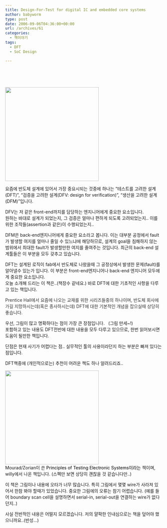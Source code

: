 ```yaml
---
title: Design-For-Test for digital IC and embedded core systems
author: babyworm
type: post
date: 2006-09-06T04:36:00+00:00
url: /archives/61
categories:
  - 책이야기
tags:
  - DFT
  - SoC Design

---
```

&nbsp;

&nbsp;

[<img loading="lazy" decoding="async" class="alignnone" title="Design-For-Test For Digital IC's and Embedded Core Systems [Paperback]" src="https://i0.wp.com/ecx.images-amazon.com/images/I/51K5QBX84EL._SL500_AA300_.jpg?resize=300%2C300" alt="" width="300" height="300" data-recalc-dims="1" />][1]

요즘에 반도체 설계에 있어서 가장 중요시되는 것중에 하나는 &#8220;테스트를 고려한 설계(DFT)&#8221;, &#8220;검증을 고려한 설계(DFV: design for verification)&#8221;, &#8220;생산을 고려한 설계(DFM)&#8221;입니다.

DFV는 저 같은 front-end까지를 담당하는 엔지니어에게 중요한 요소입니다.  
원하는 바대로 설계가 되었는지, 그 검증은 얼마나 편하게 되도록 고려되었는지.. 이를 위한 조작들(assertion과 같은)이 수행되었는지..

DFM은 back-end엔지니어에게 중요한 요소라고 봅니다. 이는 대부분 공정에서 fault가 발생할 여지를 얼마나 줄일 수 있느냐에 해당하므로, 설계의 goal을 침해하지 않는 범위에서 최대한 fault가 발생할만한 여지를 줄여주는 것입니다. 최근의 back-end 설계툴들은 이 부분을 모두 갖추고 있습니다.

DFT는 설계된 로직이 fab에서 반도체로 나왔을때 그 공정상에서 발생한 문제(fault)를 알아낼수 있는가 입니다. 이 부분은 front-end엔지니어나 back-end 엔지니어 모두에게 중요한 요소입니다.  
오늘 소개해 드리는 이 책은..(책장수 같네요.) 바로 DFT에 대한 기초적인 사항을 다루고 있는 책입니다.

<span style="color: #333333;">Prentice Hall에서 요즘에 나오는 교재를 위한 시리즈들중의 하나이며, 반도체 회사에 가길 지망하시는데(혹은 종사하시는데) DFT에 대한 기본적인 개념을 잡으실때 상당히 좋습니다. </span>

우선, 그림이 많고 명확하다는 점이 가장 큰 장점입니다.   (그림 만세~!)  
포함하고 있는 내용도 DFT전반에 대한 내용을 모두 다루고 있으므로, 한번 읽어보시면 도움이 될만한 책입니다.

단점은 현재 사기가 어렵다는 점.. 실무적인 툴의 사용이라던지 하는 부분은 빠져 있다는 점입니다.

DFT책중에 (개인적으로는) 추천이 어려운 책도 하나 알려드리죠..

<span style="color: #000000;"><img loading="lazy" decoding="async" class="alignnone" title="Principles of Testing Electronic Systems" src="https://i0.wp.com/ecx.images-amazon.com/images/I/41b3uUH%2BxrL._BO2,204,203,200_PIsitb-sticker-arrow-click,TopRight,35,-76_AA300_SH20_OU01_.jpg?resize=300%2C300" alt="" width="300" height="300" data-recalc-dims="1" /></span>  
Mourad/Zorian이 쓴 <span class="producttitlebold"><span style="color: #000000;">Principles of Testing Electronic Systems이라는 </span></span>책이며, willy에서 나온 책입니다. (스펙만 보면 상당히 괜찮을 것 같습니다만..)

이 책은 그림이나 내용에 오타가 너무 많습니다. 특히 그림에서 몇몇 wire가 사라져 있어서 한참 봐야 할때가 있었습니다. 중요한 그림에의 오류는 참기 어렵습니다. (예를 들어 boundary scan cell을 설명하면서 serial-in, serial-out을 연결하는 wire가 없다던지..)

사실 전반적인 내용은 어떨지 모르겠습니다. 저의 얄팍한 인내심으로는 책을 덮어야 했으니까요..(반성&#8230;)

&nbsp;

 [1]: http://www.amazon.com/Design-For-Test-Digital-Embedded-Core-Systems/dp/0130848271/ref=sr_1_3?s=books&ie=UTF8&qid=1334505012&sr=1-3